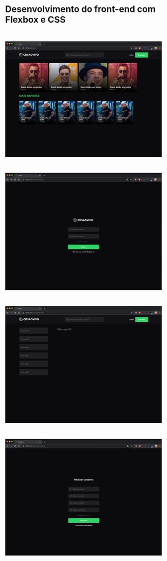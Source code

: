 # Desenvolvimento do front-end com Flexbox e CSS

<br><br>
<img src="/images/tela1.png">

<br><br><img src="/images/tela2.png">

<br><br><img src="/images/tela3.png">

<br><br><img src="/images/tela4.png">

<br><br>